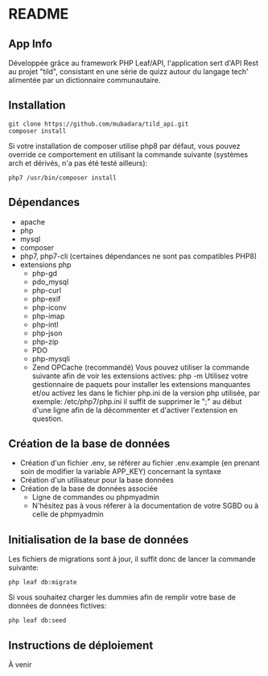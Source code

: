 # README

## App Info
Développée grâce au framework PHP Leaf/API, l'application sert d'API Rest au projet "tild", consistant en une série de quizz autour du langage tech' alimentée par un dictionnaire communautaire.

## Installation
    git clone https://github.com/mubadara/tild_api.git
    composer install
Si votre installation de composer utilise php8 par défaut, vous pouvez override ce comportement en utilisant la commande suivante (systèmes arch et dérivés, n'a pas été testé ailleurs):

    php7 /usr/bin/composer install

## Dépendances
- apache
- php
- mysql
- composer
- php7, php7-cli (certaines dépendances ne sont pas compatibles PHP8)
- extensions php
    - php-gd
    - pdo_mysql
    - php-curl
    - php-exif
    - php-iconv
    - php-imap
    - php-intl
    - php-json
    - php-zip
    - PDO
    - php-mysqli
    - Zend OPCache (recommandé)
    Vous pouvez utiliser la commande suivante afin de voir les extensions actives:
        php -m
    Utilisez votre gestionnaire de paquets pour installer les extensions manquantes et/ou activez les dans le fichier php.ini de la version php utilisée, par exemple:
        /etc/php7/php.ini
    il suffit de supprimer le ";" au début d'une ligne afin de la décommenter et d'activer l'extension en question.

## Création de la base de données
- Création d'un fichier .env, se référer au fichier .env.example (en prenant soin de modifier la variable APP_KEY) concernant la syntaxe
- Création d'un utilisateur pour la base données
- Création de la base de données associée
    - Ligne de commandes ou phpmyadmin
    - N'hésitez pas à vous réferer à la documentation de votre SGBD ou à celle de phpmyadmin

## Initialisation de la base de données
Les fichiers de migrations sont à jour, il suffit donc de lancer la commande suivante:

    php leaf db:migrate

Si vous souhaitez charger les dummies afin de remplir votre base de données de données fictives:

    php leaf db:seed

## Instructions de déploiement
À venir